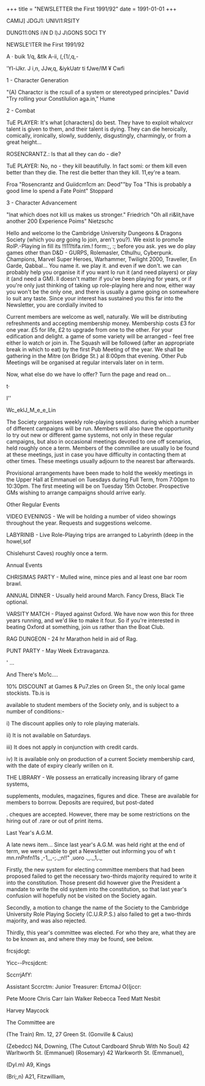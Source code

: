 +++
title = "NEWSLETTER the First 1991/92"
date = 1991-01-01 
+++


CAMIJ] JDGJ1: UNlVl1:RSITY

DUNG11:0NS i\N D l)J J\GONS SOCI TY

NEWSLE'lTER lhe First 1991/92

A · buik 1/q, &tlk A-ii, (,{1/,q,-

'YI-iJkr. J i,n, JJw,q, &iykUatr ti fJwe/lM ¥ Cwfi

1 - Character Generation

"(A) Charactcr is the rcsull of a system or stereotyped principles." David "Try rolling your Constilulion aga.in," Hume

2 - Combat

TuE PLAYER: It's what [characters] do best. They have to exploit whalcvcr talent is given to them, and their talent is dying. They can die heroically, comically, ironically, slowly, suddenly, disgustingly, charmingly, or from a great height...

ROSENCRANTZ.: Is that all they can do - die?

TuE PLAYER: No, no - they kill beautifully. In fact somi: or them kill even better than they die. The rest die better than they kill. 11,ey're a team.

Froa "Rosencrantz and Guiidcm1cm an: Deod""by Toa "This is probably a good lime lo spend a Fate Point" Stoppard

3 - Character Advancement

"lnat which does not kill us makes us stronger." Friedrich "Oh all ri&lit,have another 200 Experience Poims" Nietzschc

Hello and welcome lo the Cambridge University Dungeons & Dragons Society (which you _arg_ going lo join, aren't you?). We exist lo promo1e RolP.-Playing in fill its !!l11!tifa.rim.! form:;, :; before you ask. yes we do play games other than D&D - GURPS, Rolemasler, Cthulhu, Cyberpunk. Champions, Marvel Super Heroes, Warhammer, Twilight 2000, Traveller, En Garde, Qabbal... You name it. we play it. and even if we don't. we can probably help you organise it if you want lo run it (and need players) or play it (and need a GM). ll doesn't matter if you've been playing for years, or if you're only just thinking of taking up role-playing here and now, either way you won't be the only one, and there is usually a game going on somewhere lo suit any taste. Since your interest has sustained you this far into the Newsletter, you are cordially invited to

Current members are welcome as well, naturally. We will be distributing refreshments and accepting membership money. Membership costs £3 for one year. £5 for life, £2 to upgrade from one to the other. For your edification and delight. a game of some variety will be arranged - feel free either lo watch or join in. The Squash will be followed (after an appropriate break in which to eat) by the first Pub Meeting of the year. We shall be gathering in the Mitre (on Bridge St.) al 8:00pm that evening. Other Pub Meetings will be organised at regular intervals later on in term.

Now, what else do we have lo offer? Turn the page and read on...

t·

I''

Wc_eklJ_M_e_e_Lin

The Society organises weekly role-playing sessions. during which a number of different campaigns will be run. Members will also have the opportunity lo try out new or different game systems, not only in these regular campaigns, but also in occasional meetings devoted to one­ off scenarios, held roughly once a term. Members of the commillee are usually lo be found at these meetings, just in case you have difficulty in contacting them at other times. These meetings usually adjourn to the nearest bar afterwards.

Provisional arrangements have been made to hold the weekly meetings in the Upper Hall at Emmanuel on Tuesdays during Full Term, from 7:00pm to 10:30pm. The first meeting will be on Tuesday 15th October. Prospective GMs wishing to arrange campaigns should arrive early.

Other Regular Events

VIDEO EVENINGS - We will be holding a number of video showings throughout the year. Requests and suggestions welcome.

LABYRINIB - Live Role-Playing trips are arranged to Labyrinth (deep in the howel,sof

Chislehurst Caves) roughly once a term.

Annual Events

CHRISlMAS PARTY - Mulled wine, mince pies and al least one bar room brawl.

ANNUAL DINNER - Usually held around March. Fancy Dress, Black Tie optional.

VARSITY MATCH - Played against Oxford. We have now won this for three years running, and we'd like to make it four. So if you're interested in beating Oxford at something, join us rather than the Boat Club.

RAG DUNGEON - 24 hr Marathon held in aid of Rag.

PUNT PARTY - May Week Extravaganza.

' ...

And There's Mo1c....

10% DISCOUNT at Games & Pu7.zles on Green St., the only local game stockists. Tb.is is

available to student members of the Society only, and is subject to a number of conditions:-

i) The discount applies only to role­ playing materials.

ii) It is not available on Saturdays.

iii) It does not apply in conjunction with credit cards.

iv) It is available only on production of a current Society membership card, with the date of expiry clearly wrillen on it.

THE LIBRARY - We possess an erratically increasing library of game systems,

supplements, modules, magazines, figures and dice. These are available for members to borrow. Deposits are required, but post-dated

. cheques are accepted. However, there may be some restrictions on the hiring out of .rare or out of print items.

Last Year's A.G.M.

A late news item... Since last year's A.G.M. was held right at the end of term, we were unable to get a Newsletter out informing you of wh t mn.rnPnfn11s ,-1,,,-;.,;n!!" ,uoro .,,.,,1,._

Firstly, the new system for electing committee members that had been proposed failed to get the necessary two-thirds majority required to write it into the constitution. Those present did however give the President a mandate to write the old system into the constitution, so that last year's confusion will hopefully not be visited on the Society again.

Secondly, a motion to change the name of the Society to the Cambridge University Role­ Playing Society (C.U.R.P.S.) also failed to get a two-thirds majority, and was also rejected.

Thirdly, this year's committee was elected. For who they are, what they are to be known as, and where they may be found, see below.

frcsjdcgt:

Yicc--Prcsjdcnt:

SccrrjAfY:

Assistant Sccrctm: Junior Treasurer: ErtcmaJ O((jccr:

Pete Moore Chris Carr Iain Walker Rebecca Teed Matt Nesbit

Harvey Maycock

The Committee are

(The Train) Rm. 12, 27 Green St. (Gonville & Caius)

(Zebedcc) N4, Downing, <CCI12> (The Cutout Cardboard Shrub With No Soul) 42 Warltworth St. (Emmanuel) (Rosemary) 42 Warkworth St. (Emmanuel), <RT108>

(Dyl.m) A9, Kings

(Bri;,n) A21, Fitzwilliam, <HRMIO> 